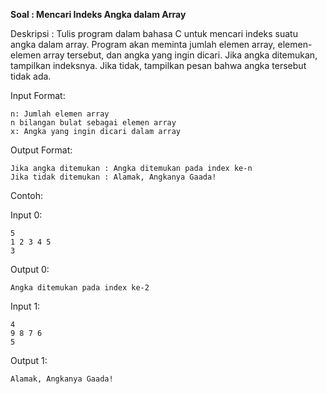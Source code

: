 **Soal : Mencari Indeks Angka dalam Array**

Deskripsi : Tulis program dalam bahasa C untuk mencari indeks suatu angka dalam array. Program akan meminta jumlah elemen array, elemen-elemen array tersebut, dan angka yang ingin dicari. Jika angka ditemukan, tampilkan indeksnya. Jika tidak, tampilkan pesan bahwa angka tersebut tidak ada.

Input Format:
```
n: Jumlah elemen array
n bilangan bulat sebagai elemen array
x: Angka yang ingin dicari dalam array
```

Output Format:
```
Jika angka ditemukan : Angka ditemukan pada index ke-n
Jika tidak ditemukan : Alamak, Angkanya Gaada!
```

Contoh:

Input 0: 
```
5 
1 2 3 4 5 
3
```

Output 0: 
```
Angka ditemukan pada index ke-2
```

Input 1: 
```
4
9 8 7 6 
5
```

Output 1: 
```
Alamak, Angkanya Gaada!
```
